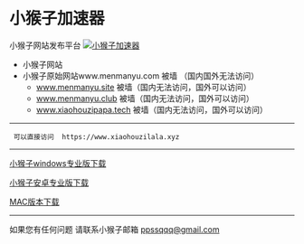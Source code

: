 # 小猴子加速器
小猴子网站发布平台
[![小猴子加速器](https://raw.githubusercontent.com/wggwcn/xiaohouzi/master/pic/xiaohozilogo.png "小猴子加速器")](http://www.xiaohouzipapa.tech/ "小猴子加速器")

- 小猴子网站
 - 小猴子原始网站www.menmanyu.com 被墙  （国内国外无法访问）
   -  www.menmanyu.site  被墙（国内无法访问，国外可以访问）
   -  www.menmanyu.club  被墙（国内无法访问，国外可以访问）
   -  www.xiaohouzipapa.tech   被墙（国内无法访问，国外可以访问）
 ------------
     
     可以直接访问  https://www.xiaohouzilala.xyz
  
 ------------
 
 
 
 [小猴子windows专业版下载](https://raw.githubusercontent.com/wggwcn/xiaohouzi/master/%E5%B0%8F%E7%8C%B4%E5%AD%90%E5%8A%A0%E9%80%9F%E5%99%A8setup.rar "小猴子windows专业版下载")
 
[小猴子安卓专业版下载](https://raw.githubusercontent.com/xiaohouzivpn/xiaohouzi/master/xiaohouzijiasuqi.apk "小猴子安卓专业版下载") 

[MAC版本下载](https://raw.githubusercontent.com/xiaohouzivpn/xiaohouzi/master/ShadowsocksX-NG-R8.dmg "MAC版本下载") 
 
 ------------
 如果您有任何问题 请联系小猴子邮箱 ppssqqq@gmail.com

